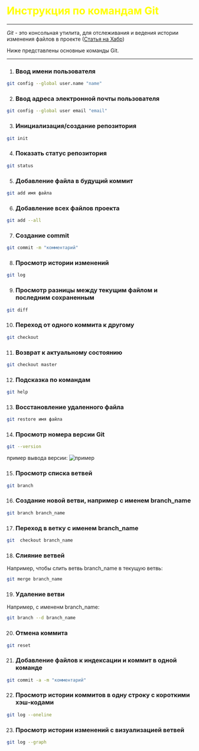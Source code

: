 # <span style=color:yellow>  Инструкция по командам Git </span>
***

*Git* - это консольная утилита, для отслеживания и ведения истории изменения файлов в проекте 
([Статья на Хабр](https://habr.com/ru/post/))

Ниже представлены основные команды Git.
***


1. ### Ввод имени пользователя
```sh
git config --global user.name "name"
```
2. ### Ввод адреса электронной почты пользователя
 ```sh
 git config --global user email "email"
 ```
3. ### Инициализация/создание репозитория
```sh
git init
```
4. ### Показать статус репозитория
```sh
git status
```
5. ### Добавление файла в будущий коммит
```sh
git add имя файла
```
6. ### Добавление всех файлов проекта
```sh
git add --all
```
7. ### Создание commit 
```sh
git commit -m "комментарий"
```
8. ### Просмотр истории изменений
```sh
git log
```
9. ### Просмотр разницы между текущим файлом и последним сохраненным
```sh
git diff 
```
10. ### Переход от одного коммита к другому
```sh
git checkout 
```
11. ### Возврат к актуальному состоянию 
```sh
git checkout master
```
12. ### Подсказка по командам
```sh
git help
```
13. ### Восстановление удаленного файла
```sh
git restore имя файла
```
14. ### Просмотр номера версии Git
```sh
git --version
```
пример вывода версии:
![пример](example.png)

15. ### Просмотр списка ветвей
```sh
git branch
```
16. ### Создание новой ветви, например с именем branch_name
```sh
git branch branch_name
```
17. ### Переход в ветку с именем branch_name
```sh
git  checkout branch_name
```
18. ### Слияние ветвей
Например, чтобы слить ветвь branch_name в текущую ветвь:
```sh
git merge branch_name
```
19. ### Удаление ветви
 Например, с имененм branch_name:
 ```sh
 git branch --d branch_name
 ```
20. ### Отмена коммита
```sh
git reset
```
21. ### Добавление файлов к индексации и коммит в одной команде
```sh
git commit -a -m "комментарий"
```
22. ### Просмотр истории коммитов в одну строку с короткими хэш-кодами
```sh
git log --oneline
```
23. ### Просмотр истории изменений с визуализацией ветвей
```sh
git log --graph
```
